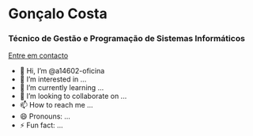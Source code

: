 <h1>Gonçalo Costa</h1>
<h3>Técnico de Gestão e Programação de Sistemas Informáticos</h3>
<a href="mailto:a14602@oficina.pt">
  Entre em contacto
</a>

- 👋 Hi, I’m @a14602-oficina
- 👀 I’m interested in ...
- 🌱 I’m currently learning ...
- 💞️ I’m looking to collaborate on ...
- 📫 How to reach me ...
- 😄 Pronouns: ...
- ⚡ Fun fact: ...

<!---
a14602-oficina/a14602-oficina is a ✨ special ✨ repository because its `README.md` (this file) appears on your GitHub profile.
You can click the Preview link to take a look at your changes.
--->
